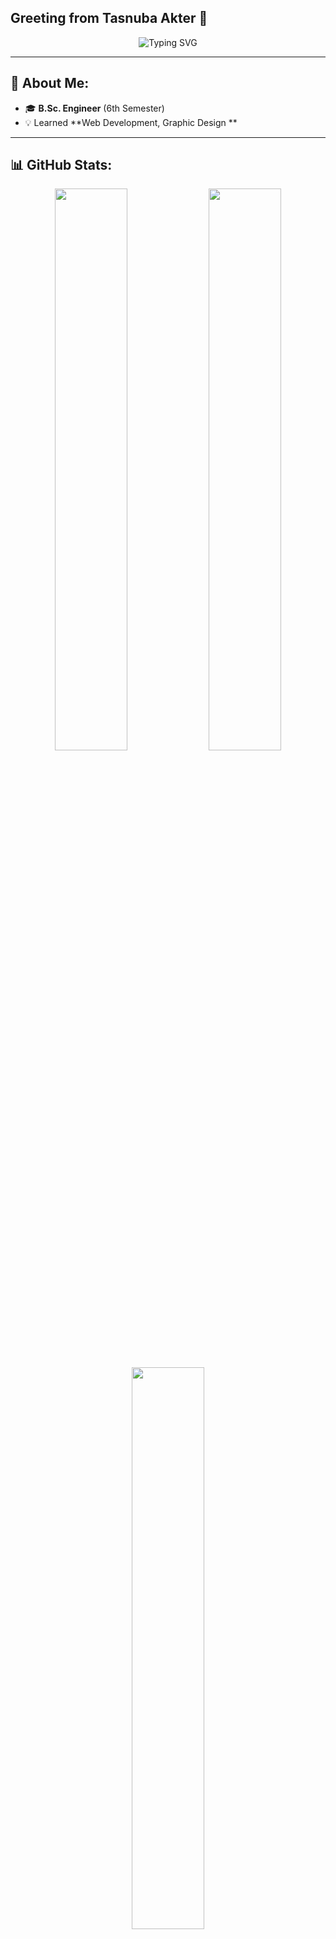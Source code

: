 ## Greeting from Tasnuba Akter 👋

<p align="center">
  <img src="https://readme-typing-svg.herokuapp.com?font=Fira+Code&pause=1000&color=00CFFF&center=true&vCenter=true&width=435&lines=B.S.c in CSE+%7C+6th+Semester;" alt="Typing SVG" />
</p>

---

## 🚀 About Me:
- 🎓 **B.Sc. Engineer** (6th Semester)  
- 💡 Learned **Web Development, Graphic Design **  
---

## 📊 GitHub Stats:
<p align="center">
  <img width="48%" src="https://github-readme-stats.vercel.app/api?username=tasnuba02&show_icons=true&theme=tokyonight" />
  <img width="48%" src="https://github-readme-streak-stats.herokuapp.com/?user=tasnuba02&theme=tokyonight" />
</p>
<p align="center">
  <img width="48%" src="https://github-readme-stats.vercel.app/api/top-langs/?username=tasnuba02&layout=compact&theme=tokyonight" />
</p>
